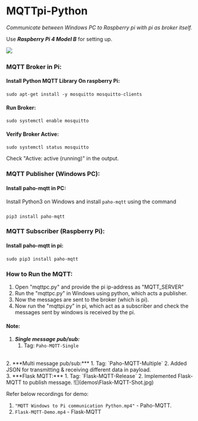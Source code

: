 # MQTTpi-Python
*Communicate between Windows PC to Raspberry pi with pi as broker itself.*

Use ***Raspberry Pi 4 Model B*** for setting up.

![](https://raspberry-valley.azurewebsites.net/img/MQTT-on-Raspberry-Pi-01.png)

### MQTT Broker in Pi:

#### Install Python MQTT Library On raspberry Pi:
    sudo apt-get install -y mosquitto mosquitto-clients

#### Run Broker:
    sudo systemctl enable mosquitto

#### Verify Broker Active:
    sudo systemctl status mosquitto
Check "Active: active (running)" in the output.


### MQTT Publisher (Windows PC):
#### Install paho-mqtt in PC:
Install Python3 on Windows and install `paho-mqtt` using the command
### 
    pip3 install paho-mqtt


### MQTT Subscriber (Raspberry Pi):

#### Install paho-mqtt in pi:
    sudo pip3 install paho-mqtt


### How to Run the MQTT:

1. Open "mqttpc.py" and provide the pi ip-address as "MQTT_SERVER"
2. Run the "mqttpc.py" in Windows using python, which acts a publisher.
3. Now the messages are sent to the broker (which is pi).
4. Now run the "mqttpi.py" in pi, which act as a subscriber and check the messages sent by windows is received by the pi.

#### Note: 
1. ***Single message pub/sub:***
   1. Tag: `Paho-MQTT-Single`
<br>
2. ***Multi message pub/sub:***
   1. Tag: `Paho-MQTT-Multiple`
   2. Added JSON for transmitting & receiving different data in payload.
<br>
3. ***Flask MQTT:***   
   1. Tag: `Flask-MQTT-Release`
   2. Implemented Flask-MQTT to publish message.
    ![](demos\Flask-MQTT-Shot.jpg)

<br>

Refer below recordings for demo:
1. `"MQTT Windows to Pi communication Python.mp4"` - Paho-MQTT.
2. `Flask-MQTT-Demo.mp4` - Flask-MQTT
